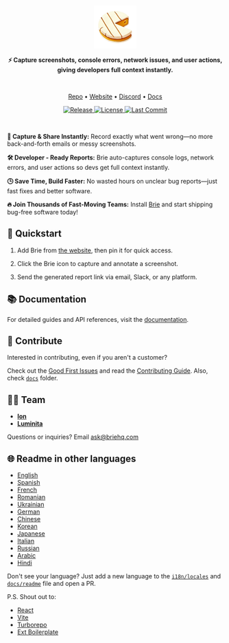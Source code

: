 <p align="center">
  <a href="https://go.briehq.com/lp">
    <img src="https://github.com/briehq/.github/raw/main/profile/content/brie-icon-400x400.png" width="100px" alt="Brie - Capture bugs" />
  </a>
</p>

<p align="center">
  <strong>⚡️ Capture screenshots, console errors, network issues, and user actions,<br />giving developers full context instantly.</strong>
</p>

<br />

<p align="center">
   <a href="https://go.briehq.com/github" target="_blank">Repo</a> •
  <a href="https://go.briehq.com/lp" target="_blank">Website</a> •
  <a href="https://go.briehq.com/discord" target="_blank">Discord</a> •
  <a href="https://go.briehq.com/docs" target="_blank">Docs</a>
</p>

<p align="center">
  <a href="https://github.com/briehq/brie-extension/actions/workflows/build-zip.yml">
    <img src="https://github.com/briehq/brie-extension/actions/workflows/build-zip.yml/badge.svg" alt="Release" />
  </a>
  <a href="https://github.com/briehq/brie-extension/blob/main/LICENSE.md">
    <img src="https://img.shields.io/github/license/briehq/brie-extension" alt="License" />
  </a>
  <a href="https://github.com/briehq/brie-extension/commits/main">
    <img src="https://img.shields.io/github/last-commit/briehq/brie-extension" alt="Last Commit" />
  </a>
</p>

<br />

<strong>🚀 Capture & Share Instantly:</strong>
Record exactly what went wrong—no more back-and-forth emails or messy screenshots.

<strong>🛠️ Developer - Ready Reports:</strong>
Brie auto-captures console logs, network errors, and user actions so devs get full context instantly.

<strong>🕒 Save Time, Build Faster:</strong>
No wasted hours on unclear bug reports—just fast fixes and better software.

<strong>🔥 Join Thousands of Fast-Moving Teams:</strong>
Install [Brie](https://go.briehq.com/lp) and start shipping bug-free software today!

## 💫 Quickstart

1. Add Brie from [the website](https://go.briehq.com/lp), then pin it for quick access.

2. Click the Brie icon to capture and annotate a screenshot.

3. Send the generated report link via email, Slack, or any platform.

## 📚 Documentation

For detailed guides and API references, visit the [documentation](https://go.briehq.com/docs).

## 🤝 Contribute

Interested in contributing, even if you aren't a customer?

Check out the [Good First Issues](https://github.com/briehq/brie-extension/labels/good%20first%20issue) and read the [Contributing Guide](./docs/CONTRIBUTING.md). Also, check [`docs`](./docs) folder.

## 👨‍💻 Team

- **[Ion](https://x.com/intent/follow?screen_name=ionleu)**
- **[Luminita](https://github.com/luminita)**

Questions or inquiries? Email ask@briehq.com

## 🌐 Readme in other languages

- [English](https://github.com/briehq/brie-extension)
- [Spanish](./docs/readme/es.md)
- [French](./docs/readme/fr.md)
- [Romanian](./docs/readme/ro.md)
- [Ukrainian](./docs/readme/ua.md)
- [German](./docs/readme/de.md)
- [Chinese](./docs/readme/zh-Hans.md)
- [Korean](./docs/readme/ko.md)
- [Japanese](./docs/readme/ja.md)
- [Italian](./docs/readme/it.md)
- [Russian](./docs/readme/ru.md)
- [Arabic](./docs/readme/ar.md)
- [Hindi](./docs/readme/hi.md)

Don't see your language? Just add a new language to the [`i18n/locales`](./packages/i18n/locales) and [`docs/readme`](./docs/readme) file and open a PR.

P.S. Shout out to:

- [React](https://github.com/facebook/react)
- [Vite](https://github.com/vitejs/vite)
- [Turborepo](https://github.com/vercel/turborepo)
- [Ext Boilerplate](https://github.com/Jonghakseo/chrome-extension-boilerplate-react-vite)
